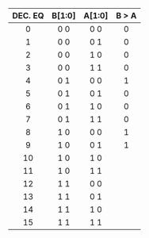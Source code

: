 | DEC. EQ | B[1:0] | A[1:0] | B > A |
| :-----: | :----: | :----: | :---: |
|  0 | 0 0 | 0 0 | 0 | 
|  1 | 0 0 | 0 1 | 0 |
|  2 | 0 0 | 1 0 | 0 |
|  3 | 0 0 | 1 1 | 0 |
| 4  | 0 1 | 0 0 | 1 |
| 5  | 0 1 | 0 1 | 0 |
| 6  | 0 1 | 1 0 | 0 |
| 7  | 0 1 | 1 1 | 0 |
| 8  | 1 0 | 0 0 | 1 |
| 9  | 1 0 | 0 1 | 1 |
| 10 | 1 0 | 1 0 | 
| 11 | 1 0 | 1 1 |
| 12 | 1 1 | 0 0 |
| 13 | 1 1 | 0 1 |
| 14 | 1 1 | 1 0 |
| 15 | 1 1 | 1 1 |
